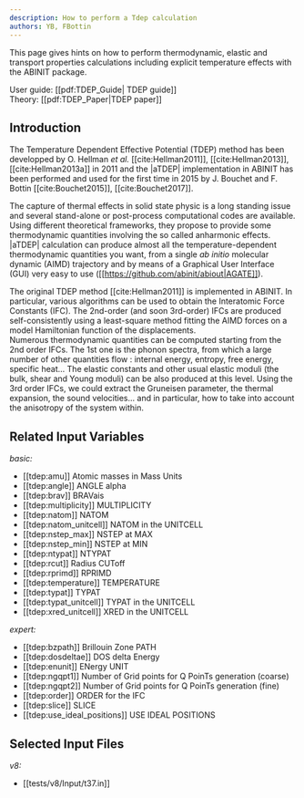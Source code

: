 ```yaml
---
description: How to perform a Tdep calculation
authors: YB, FBottin
---
```

<!--- This  file has been generated automatically from the corresponding _* source file. DO NOT EDIT. Edit the source file instead. -->

This page gives hints on how to perform thermodynamic, elastic and transport properties calculations including explicit temperature effects with the ABINIT package.  

User guide: [[pdf:TDEP_Guide| TDEP guide]]  
Theory: [[pdf:TDEP_Paper|TDEP paper]]

## Introduction

The Temperature Dependent Effective Potential (TDEP) method
has been developped by O. Hellman *et al.* [[cite:Hellman2011]],
[[cite:Hellman2013]], [[cite:Hellman2013a]] in 2011 and the |aTDEP| implementation
in ABINIT has been performed and used for the first time in 2015 by
J. Bouchet and F. Bottin [[cite:Bouchet2015]], [[cite:Bouchet2017]].

The capture of thermal effects in solid state physic is a long standing
issue and several stand-alone or post-process computational codes are
available. Using different theoretical frameworks, they propose to provide
some thermodynamic quantities involving the so called anharmonic effects.
|aTDEP| calculation can produce almost all the temperature-dependent
thermodynamic quantities you want, from a single *ab initio*
molecular dynamic (AIMD) trajectory and by means of a Graphical User
Interface (GUI) very easy to use ([[https://github.com/abinit/abiout|AGATE]]).

The original TDEP method [[cite:Hellman2011]] is implemented in ABINIT.
In particular, various algorithms can be used to obtain the Interatomic Force Constants (IFC).
The 2nd-order (and soon 3rd-order) IFCs are produced self-consistently using a least-square
method fitting the AIMD forces on a model Hamiltonian function of the displacements.  
Numerous thermodynamic quantities can be computed starting from the
2nd order IFCs. The 1st one is the phonon spectra, from which a large
number of other quantities flow : internal energy, entropy, free energy, specific heat...
The elastic constants and other usual elastic moduli (the bulk,
shear and Young moduli) can be also produced at this level. Using the 3rd
order IFCs, we could extract the Gruneisen parameter, the thermal
expansion, the sound velocities... and in particular, how to take into account
the anisotropy of the system within.

## Related Input Variables

*basic:*

- [[tdep:amu]]  Atomic masses in Mass Units
- [[tdep:angle]]  ANGLE alpha
- [[tdep:brav]]  BRAVais
- [[tdep:multiplicity]]  MULTIPLICITY
- [[tdep:natom]]  NATOM
- [[tdep:natom_unitcell]]  NATOM in the UNITCELL
- [[tdep:nstep_max]]  NSTEP at MAX
- [[tdep:nstep_min]]  NSTEP at MIN
- [[tdep:ntypat]]  NTYPAT
- [[tdep:rcut]]  Radius CUToff
- [[tdep:rprimd]]  RPRIMD
- [[tdep:temperature]]  TEMPERATURE
- [[tdep:typat]]  TYPAT
- [[tdep:typat_unitcell]]  TYPAT in the UNITCELL
- [[tdep:xred_unitcell]]  XRED in the UNITCELL
 
*expert:*

- [[tdep:bzpath]]  Brillouin Zone PATH
- [[tdep:dosdeltae]]  DOS delta Energy
- [[tdep:enunit]]  ENergy UNIT
- [[tdep:ngqpt1]]  Number of Grid points for Q PoinTs generation (coarse)
- [[tdep:ngqpt2]]  Number of Grid points for Q PoinTs generation (fine)
- [[tdep:order]]  ORDER for the IFC
- [[tdep:slice]]  SLICE
- [[tdep:use_ideal_positions]]  USE IDEAL POSITIONS
 

## Selected Input Files

*v8:*

- [[tests/v8/Input/t37.in]]
 

